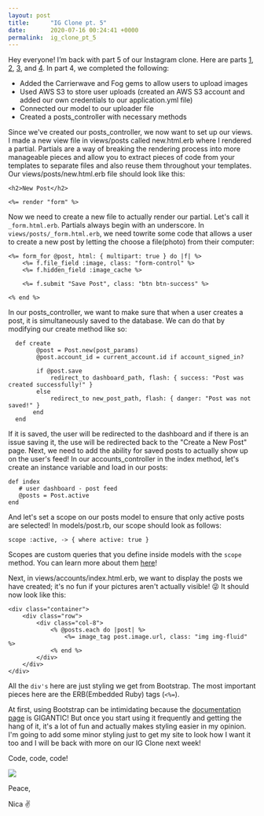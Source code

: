 ```yaml
---
layout: post
title:      "IG Clone pt. 5"
date:       2020-07-16 00:24:41 +0000
permalink:  ig_clone_pt_5
---
```



Hey everyone! I’m back with part 5 of our Instagram clone. Here are parts [1](https://nicaa0695.github.io/ig_clone_in_ruby_on_rails), [2](https://nicaa0695.github.io/ig_clone_pt_2), [3](https://nicaa0695.github.io/ig_clone_pt_3), and [4](https://nicaa0695.github.io/ig_clone_pt_4). In part 4, we completed the following: 

* Added the Carrierwave and Fog gems to allow users to upload images 
* Used AWS S3 to store user uploads (created an AWS S3 account and added our own credentials to our application.yml file)
* Connected our model to our uploader file
* Created a posts_controller with necessary methods

Since we've created our posts_controller, we now want to set up our views. I made a new view file in views/posts called new.html.erb where I rendered a partial. Partials are a way of breaking the rendering process into more manageable pieces and allow you to extract pieces of code from your templates to separate files and also reuse them throughout your templates. Our views/posts/new.html.erb file should look like this: 

```
<h2>New Post</h2>

<%= render "form" %>
```

Now we need to create a new file to actually render our partial. Let's call it `_form.html.erb`. Partials always begin with an underscore. In `views/posts/_form.html.erb`, we need towrite some code that allows a user to create a new post by letting the choose a file(photo) from their computer:

```
<%= form_for @post, html: { multipart: true } do |f| %>
    <%= f.file_field :image, class: "form-control" %>
    <%= f.hidden_field :image_cache %>

    <%= f.submit "Save Post", class: "btn btn-success" %>

<% end %>
```

In our posts_controller, we want to make sure that when a user creates a post, it is simultaneously saved to the database. We can do that by modifying our create method like so: 
```
  def create
        @post = Post.new(post_params)
        @post.account_id = current_account.id if account_signed_in?
        
        if @post.save
            redirect_to dashboard_path, flash: { success: "Post was created successfully!" }
        else
            redirect_to new_post_path, flash: { danger: "Post was not saved!" }
       end
  end
```
 
If it is saved, the user will be redirected to the dashboard and if there is an issue saving it, the use will be redirected back to the "Create a New Post" page. Next, we need to add the ability for saved posts to actually show up on the user's feed!  In our accounts_controller in the index method, let's create an instance variable and load in our posts:

```
def index 
   # user dashboard - post feed
   @posts = Post.active
end
```

And let's set a scope on our posts model to ensure that only active posts are selected! In models/post.rb, our scope should look as follows:

`scope :active, -> { where active: true }`

Scopes are custom queries that you define inside models with the `scope` method. You can learn more about them [here](https://apidock.com/rails/ActiveRecord/NamedScope/ClassMethods/scope)!

Next, in views/accounts/index.html.erb, we want to display the posts we have created; it's no fun if your pictures aren't actually visible! 😜 It should now look like this: 

```
<div class="container">
    <div class="row">
        <div class="col-8">
            <% @posts.each do |post| %>
                <%= image_tag post.image.url, class: "img img-fluid" %>
            <% end %>
        </div>
    </div>
</div>
```

All the `div's` here are just styling we get from Bootstrap. The most important pieces here are the ERB(Embedded Ruby) tags (`<%=`). 

At first, using Bootstrap can be intimidating because the [documentation page](https://getbootstrap.com/docs/3.4/css/) is GIGANTIC! But once you start using it frequently and getting the hang of it, it's a lot of fun and actually makes styling easier in my opinion. I'm going to add some minor styling just to get my site to look how I want it too and I will be back with more on our IG Clone next week! 

Code, code, code!

![](https://media.giphy.com/media/13GIgrGdslD9oQ/giphy.gif)

Peace,

Nica ✌️

